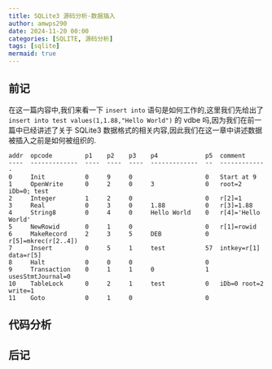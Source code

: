 ```yaml
---
title: SQLite3 源码分析-数据插入
author: amwps290
date: 2024-11-20 00:00
categories: [SQLITE, 源码分析]
tags: [sqlite]
mermaid: true
---
```


## 前记

在这一篇内容中,我们来看一下 `insert into` 语句是如何工作的,这里我们先给出了 `insert into test values(1,1.88,"Hello World")` 的 vdbe 吗,因为我们在前一篇中已经讲述了关于 SQLite3 数据格式的相关内容,因此我们在这一章中讲述数据被插入之前是如何被组织的.

```
addr  opcode         p1    p2    p3    p4             p5  comment
----  -------------  ----  ----  ----  -------------  --  -------------
0     Init           0     9     0                    0   Start at 9
1     OpenWrite      0     2     0     3              0   root=2 iDb=0; test
2     Integer        1     2     0                    0   r[2]=1
3     Real           0     3     0     1.88           0   r[3]=1.88
4     String8        0     4     0     Hello World    0   r[4]='Hello World'
5     NewRowid       0     1     0                    0   r[1]=rowid
6     MakeRecord     2     3     5     DEB            0   r[5]=mkrec(r[2..4])
7     Insert         0     5     1     test           57  intkey=r[1] data=r[5]
8     Halt           0     0     0                    0
9     Transaction    0     1     1     0              1   usesStmtJournal=0
10    TableLock      0     2     1     test           0   iDb=0 root=2 write=1
11    Goto           0     1     0                    0
```

## 代码分析

## 后记
